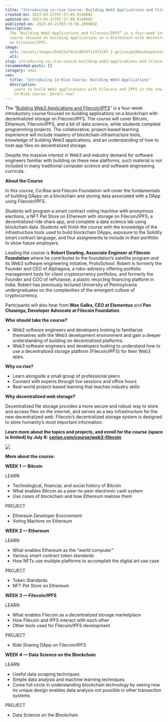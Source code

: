 ```yaml
---
title: "Introducing co:rise Course: Building Web3 Applications and Filecoin/IPFS"
created-on: 2023-04-21T07:27:49.014000Z
updated-on: 2023-04-21T07:27:49.014000Z
published-on: 2023-04-21T07:33:56.200000Z
description:
  The “Building Web3 Applications and Filecoin/IPFS” is a four-week introductory
  course focused on building applications on a blockchain with decentralized storage
  on Filecoin/IPFS.
image:
  url: /assets/images/64423af4e3c08f6f124f519f_1-gvlzuxsp3dbmsdxwobsexq.png
  alt:
slug: introducing-co-rise-course-building-web3-applications-and-filecoin-ipfs
recommended-posts: []
category: news
seo:
  title: "Introducing Co-Rise Course: Building Web3 Applications"
  description:
    Learn to build Web3 applications with Filecoin and IPFS in the new
    Co-Rise course. Enroll now!
---
```


The “[Building Web3 Applications and Filecoin/IPFS](https://corise.com/course/web3-filecoin)” is a four-week introductory course focused on building applications on a blockchain with decentralized storage on Filecoin/IPFS. The course will cover Bitcoin, Ethereum, Filecoin/IPFS, and a bit of data science, while students complete programming projects. The collaborative, project-based learning experience will include mastery of blockchain infrastructure tools, knowledge of building Web3 applications, and an understanding of how to host app files on decentralized storage.

Despite the massive interest in Web3 and industry demand for software engineers familiar with building on these new platforms, such material is not included in many traditional computer science and software engineering curricula.

**About the Course**

In this course, Co:Rise and Filecoin Foundation will cover the fundamentals of building DApps on a blockchain and storing data associated with a DApp using Filecoin/IPFS.

Students will program a smart contract voting machine with anonymous elections, a NFT Pet Store on Ethereum with storage on Filecoin/IPFS, a decentralized ride share app, and complete a data science lab using blockchain data. Students will finish the course with the knowledge of the infrastructure tools used to build blockchain DApps, exposure to the Solidity smart contract language, and four assignments to include in their portfolio to show future employers.

Leading the course is **Robert Dowling, Associate Engineer at Filecoin Foundation** where he contributes to the foundation’s satellite program and its Web3 software engineering initiative, ProtoSchool. Robert is formerly the Founder and CEO of Alphagora, a robo-advisory offering portfolio management tools for client cryptocurrency portfolios, and formerly the Founder and COO of rePurpose, a plastic recycling financing platform in India. Robert has previously lectured University of Pennsylvania undergraduates on the complexities of the emergent culture of cryptocurrency.

Participants will also hear from **Max Galka, CEO at Elementus** and **Pan Chasinga, Developer Advocate at Filecoin Foundation**.

**Who should take the course?**

- Web2 software engineers and developers looking to familiarize themselves with the Web3 development environment and gain a deeper understanding of building on decentralized platforms.
- Web3 software engineers and developers looking to understand how to use a decentralized storage platform (Filecoin/IPFS) for their Web3 apps.

**Why co:rise?**

- Learn alongside a small group of professional peers
- Connect with experts through live sessions and office hours
- Real-world project-based learning that teaches industry skills

**Why decentralized web storage?**

Decentralized file storage provides a more secure and robust way to store and access files on the internet, and serves as a key infrastructure for the new decentralized web. Filecoin’s decentralized storage system is designed to store humanity’s most important information.

**Learn more about the topics and projects, and enroll for the course (space is limited) by July 8:** **[corise.com/course/web3-filecoin](https://corise.com/course/web3-filecoin)**

![](/assets/images/image-c-05.png)

**More about the course:**

**WEEK 1 — Bitcoin**

LEARN

- Technological, financial, and social history of Bitcoin
- What enables Bitcoin as a peer-to-peer electronic cash system
- Use cases of blockchain and how Ethereum realizes them

PROJECT

- Ethereum Developer Environment
- Voting Machine on Ethereum

**WEEK 2 — Ethereum**

LEARN

- What enables Ethereum as the “world computer”
- Various smart contract token standards
- How NFTs use multiple platforms to accomplish the digital art use case

PROJECT

- Token Standards
- NFT Pet Store on Ethereum

**WEEK 3 — Filecoin/IPFS**

LEARN

- What enables Filecoin as a decentralized storage marketplace
- How Filecoin and IPFS interact with each other
- Other tools used for Filecoin/IPFS development

PROJECT

- Ride Sharing DApp on Filecoin/IPFS

**WEEK 4 — Data Science on the Blockchain**

LEARN

- Useful data scraping techniques
- Simple data analysis and machine learning techniques
- Come full circle in understanding blockchain technology by seeing how its unique design enables data analysis not possible in other transaction systems

PROJECT

- Data Science on the Blockchain
